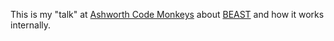 This is my "talk" at [Ashworth Code Monkeys](https://groups.google.com/forum/#!forum/ashworth-code-monkeys) about [BEAST](http://beast.bio.ed.ac.uk/) and how it works internally.
